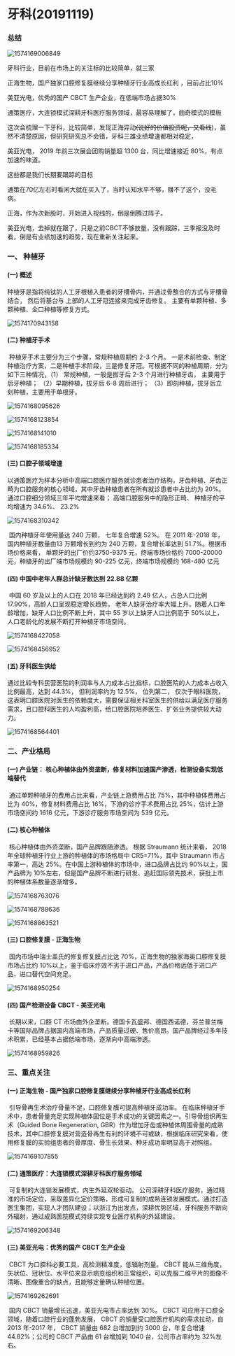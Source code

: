 # 牙科(20191119)



### 总结

![1574169006849](牙科.assets/1574169006849.png)

牙科行业，目前在市场上的关注标的比较简单，就三家

正海生物，国产独家口腔修复膜继续分享种植牙行业高成长红利 ，目前占比10%

美亚光电，优秀的国产 CBCT 生产企业，在低端市场占据30%

通策医疗，大连锁模式深耕牙科医疗服务领域，最容易理解了，曲奇模式的模板

这次会梳理一下牙科，比较简单，发现正海异动~~(说好的价值投资呢，又看线~~)，虽然不清楚原因，但研究研究总不会错，牙科三雄业绩增速都相对稳定，

美亚光电， 2019 年前三次展会团购销量超 1300 台，同比增速接近 80%，有点加速的味道。

这些都是我们长期要跟踪的目标

通策在70亿左右时看闲大就在买入了，当时认知水平不够，赚不了这个，没毛病。

正海，作为次新股时，开始进入视线的，倒是倒腾过阵子。

美亚光电，去掉就在跟了，只是之前CBCT不够放量，没有跟踪，三季报没及时看，倒是有业绩加速的趋势，现在重新关注起来。





### 一、 种植牙

#### (一) 概述

​	种植牙是指将纯钛的人工牙根植入患者的牙槽骨内，并通过骨整合的方式与牙槽骨结合， 然后将基台与
上部的人工牙冠连接来完成牙齿修复。 主要有单颗种植、多颗种植、全口种植等修复方式。

![1574170943158](牙科.assets/1574170943158.png)



#### (二) 种植牙手术 

​	种植牙手术主要分为三个步骤，常规种植周期约 2-3 个月。 一是术前检查、制定种植治疗方案，二是种植手术阶段，三是修复牙冠。可根据不同的种植周期，分为如下三种情况，（1） 常规种植，一般是拔牙后 2-3 个月进行种植牙齿， 主要用于后牙种植； （2）早期种植，拔牙后 6-8 周后进行； （3）即刻种植，拔牙后立刻种植，主要用于单根牙。 

![1574168095626](牙科.assets/1574168095626.png)

![1574168123854](牙科.assets/1574168123854.png)



![1574168141010](牙科.assets/1574168141010.png)

![1574168185334](牙科.assets/1574168185334.png)



#### (三) 口腔子领域增速

以通策医疗为样本分析中高端口腔医疗服务就诊患者治疗结构，牙齿种植、牙齿正畸为口腔服务的核心领域，其中牙齿种植患者在所有就诊患者中占比约为 20%。 通过口腔细分领域三年平均增速来看； 高端口腔服务中的隐形正畸、 种植牙的平均增速为 34.6%、 23.2% 

![1574168310342](牙科.assets/1574168310342.png)

​	国内种植牙年使用量达 240 万颗， 七年复合增速 52%。 在 2011 年-2018 年，国内种植牙数量由13 万颗增长到约为 240 万颗，复合增长率达到 51.7%。根据市场价格来看， 单颗牙的出厂价约3750-9375 元，终端市场价格约 7000-20000 元，种植牙的出厂端市场规模约 90-225 亿元，终端市场规模约 168-480 亿元 



#### (四) 中国中老年人群总计缺牙数达到 22.88 亿颗 

​	中国 60 岁及以上的人口在 2018 年已经达到约 2.49 亿人，占总人口比例 17.90%，高龄人口呈现稳定增长趋势。 老年人缺牙治疗率大幅上升。随着人口年龄增加，缺牙人口比例不断上升，其中 55 岁以上缺牙人口比例高于 50%以上，人口老龄化的发展不断打开种植牙市场空间。 

![1574168427058](牙科.assets/1574168427058.png)

![1574168456952](牙科.assets/1574168456952.png)



#### (五) 牙科医生供给 

​	通过比较专科民营医院的利润率与人力成本占比指标，口腔医院的人力成本占收入比例最高，达到 44.3%， 但利润率约为 12.5%， 位列第二， 仅次于眼科医院，这表明口腔医院对医生的依赖度大，需要保证相关科室医生的供给以满足医疗服务需求，且口腔科医生的人均盈利高，给口腔医院培养医生、扩张业务提供较大动力。 

![1574168564401](牙科.assets/1574168564401.png)





### 二、产业格局

#### (一) 产业链： 核心种植体由外资垄断，修复材料加速国产渗透，检测设备实现低端替代 

​	通过单颗种植牙的费用占比来看，产业链上游费用占比 75%，其中种植体费用占比为 40%，修复材料费用占比 16%，下游的诊疗手术费用占比 25%，估计上游市场空间约 1616 亿元，下游诊疗服务市场空间为 539 亿元。 

#### (二) 核心种植体

​	核心种植体由外资垄断，国产品牌跟随渗透。 根据 Straumann 统计来看， 2018 年全球种植牙行业上游的种植体的市场格局中 CR5=71%，其中 Straumann 市占率第一，高达 25%。在中国上游种植体的市场中，进口品牌占比约 90%以上，国产品牌为 10%左右，但是国产品牌不断进行研发、追赶国际领先技术，获批上市的种植体系数量逐渐增多。 

![1574168763076](牙科.assets/1574168763076.png)



![1574168788636](牙科.assets/1574168788636.png)

![1574168863521](牙科.assets/1574168863521.png)



#### (三) 口腔修复膜 - 正海生物

​	国内市场中瑞士盖氏的修复修复膜占比达 70%，正海生物的独家海奥口腔修复膜市场占比约 10%以上，鉴于临床疗效不劣于进口产品，产品价格远低于进口产品，进口替代空间充足。 

![1574168950254](牙科.assets/1574168950254.png)



#### (四) 国产检测设备 CBCT - 美亚光电

​	长期以来，口腔 CT 市场由外企垄断。德国卡瓦盛邦、德国西诺德，芬兰普兰梅卡等国际品牌占据国内高端市场，产品质量过硬、售价高昂。国产品牌经过多年技术积累，已经基本占据低端市场，逐渐向中高端渗透。 

![1574168959826](牙科.assets/1574168959826.png)

### 三、重点关注

#### (一) 正海生物 - 国产独家口腔修复膜继续分享种植牙行业高成长红利 

​	引导骨再生术治疗骨量不足，口腔修复膜可提高种植牙成功率。 在临床种植牙手术中，患者骨量充足实现种植体固位是手术成功的关键因素之一。引导骨组织再生术（Guided Bone Regeneration, GBR）作为增加牙齿或种植体周围骨量的成熟技术，其中口腔修复膜对营造骨再生有利的环境不可或缺，根据临床研究来看，使用修复膜的实验组患者的骨厚度、骨生长效果、种牙成功率明显高于对照组。  

![1574169107855](牙科.assets/1574169107855.png)



#### (二) 通策医疗：大连锁模式深耕牙科医疗服务领域 

​	可复制的大连锁发展模式，内生外延双轮驱动。 公司深耕牙科医疗服务，通过精准的市场定位，采取差异化定价策略，形成可复制的成熟连锁发展模式。通过打造医生集团，实现人才团队建设；以浙江为出发点，深耕优势区域，牙科服务不断向外辐射，通过成熟医院模式持续实现专业医疗机构的外延建设。 

![1574169206348](牙科.assets/1574169206348.png)



#### (三) 美亚光电：优秀的国产 CBCT 生产企业 

​	CBCT 为口腔科必要工具，高检测精准度，低辐射剂量。 CBCT 能从三维角度，矢状位、冠状位、水平位来显示病变组织和正常组织，可以克服二维平片的图像不清晰、图像重合的缺点，且能够定量确认种植位置。 

![1574169262691](牙科.assets/1574169262691.png)

​	国内 CBCT 销量增长迅速，美亚光电市占率达到 30%。 CBCT 可应用于口腔全领域，随着口腔行业的蓬勃发展， CBCT 的销量受口腔医疗机构的需求拉动，自 2013 年-2017 年， CBCT 销量由 682 台增加到约 3000 台，年复合增速 44.82%；公司的 CBCT 产品由 61 台增加到 1040 台，公司市占率约为 32%左右。 